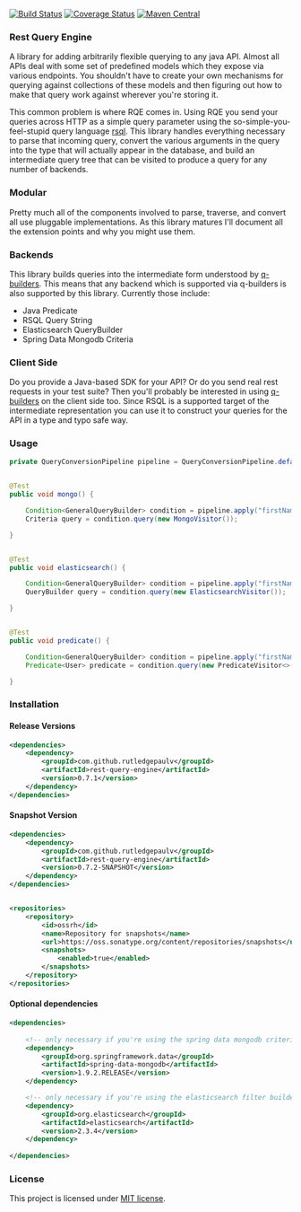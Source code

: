 [![Build Status](https://travis-ci.org/RutledgePaulV/rest-query-engine.svg)](https://travis-ci.org/RutledgePaulV/rest-query-engine)
[![Coverage Status](https://coveralls.io/repos/github/RutledgePaulV/rest-query-engine/badge.svg?branch=develop)](https://coveralls.io/github/RutledgePaulV/rest-query-engine?branch=develop)
[![Maven Central](https://maven-badges.herokuapp.com/maven-central/com.github.rutledgepaulv/rest-query-engine/badge.svg)](https://maven-badges.herokuapp.com/maven-central/com.github.rutledgepaulv/rest-query-engine)


### Rest Query Engine
A library for adding arbitrarily flexible querying to any java API. Almost all APIs deal with some set of predefined models
which they expose via various endpoints. You shouldn't have to create your own mechanisms for querying against collections
of these models and then figuring out how to make that query work against wherever you're storing it.

This common problem is where RQE comes in. Using RQE you send your queries across HTTP as a simple query parameter 
using the so-simple-you-feel-stupid query language [rsql](https://github.com/jirutka/rsql-parser). This library handles 
everything necessary to parse that incoming query, convert the various arguments in the query into the type that will 
actually appear in the database, and build an intermediate query tree that can be visited to produce a query for any 
number of backends.


### Modular
Pretty much all of the components involved to parse, traverse, and convert all use pluggable implementations. As this
library matures I'll document all the extension points and why you might use them.


### Backends
This library builds queries into the intermediate form understood by [q-builders](https://github.com/rutledgepaulv/q-builders).
This means that any backend which is supported via q-builders is also supported by this library. Currently those include:

* Java Predicate
* RSQL Query String
* Elasticsearch QueryBuilder
* Spring Data Mongodb Criteria


### Client Side
Do you provide a Java-based SDK for your API? Or do you send real rest requests in your test suite? Then you'll probably
be interested in using [q-builders](https://github.com/rutledgepaulv/q-builders) on the client side too. Since RSQL is a
supported target of the intermediate representation you can use it to construct your queries for the API in a type and typo 
safe way.


### Usage
```java
private QueryConversionPipeline pipeline = QueryConversionPipeline.defaultPipeline();


@Test
public void mongo() {

    Condition<GeneralQueryBuilder> condition = pipeline.apply("firstName==Paul;age==30", User.class);
    Criteria query = condition.query(new MongoVisitor());

}


@Test
public void elasticsearch() {

    Condition<GeneralQueryBuilder> condition = pipeline.apply("firstName==Paul;age==30", User.class);
    QueryBuilder query = condition.query(new ElasticsearchVisitor());

}


@Test
public void predicate() {

    Condition<GeneralQueryBuilder> condition = pipeline.apply("firstName==Paul;age==30", User.class);
    Predicate<User> predicate = condition.query(new PredicateVisitor<>());

}

```

### Installation 

#### Release Versions
```xml
<dependencies>
    <dependency>
        <groupId>com.github.rutledgepaulv</groupId>
        <artifactId>rest-query-engine</artifactId>
        <version>0.7.1</version>
    </dependency>
</dependencies>
```

#### Snapshot Version
```xml
<dependencies>
    <dependency>
        <groupId>com.github.rutledgepaulv</groupId>
        <artifactId>rest-query-engine</artifactId>
        <version>0.7.2-SNAPSHOT</version>
    </dependency>
</dependencies>


<repositories>
    <repository>
        <id>ossrh</id>
        <name>Repository for snapshots</name>
        <url>https://oss.sonatype.org/content/repositories/snapshots</url>
        <snapshots>
            <enabled>true</enabled>
        </snapshots>
    </repository>
</repositories>
```


#### Optional dependencies
```xml
<dependencies>
    
    <!-- only necessary if you're using the spring data mongodb criteria target type -->
    <dependency>
        <groupId>org.springframework.data</groupId>
        <artifactId>spring-data-mongodb</artifactId>
        <version>1.9.2.RELEASE</version>
    </dependency>

    <!-- only necessary if you're using the elasticsearch filter builder target type -->
    <dependency>
        <groupId>org.elasticsearch</groupId>
        <artifactId>elasticsearch</artifactId>
        <version>2.3.4</version>
    </dependency>
            
</dependencies>
```

### License

This project is licensed under [MIT license](http://opensource.org/licenses/MIT).
